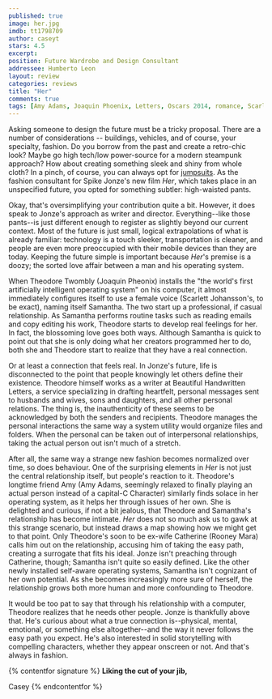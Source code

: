```yaml
---
published: true
image: her.jpg
imdb: tt1798709
author: caseyt 
stars: 4.5
excerpt: 
position: Future Wardrobe and Design Consultant
addressee: Humberto Leon
layout: review
categories: reviews
title: "Her"
comments: true
tags: [Amy Adams, Joaquin Phoenix, Letters, Oscars 2014, romance, Scarlett Johansson, science fiction, Spike Jonze]
---
```


Asking someone to design the future must be a tricky proposal. There are a number of considerations -- buildings, vehicles, and of course, your specialty, fashion. Do you borrow from the past and create a retro-chic look? Maybe go high tech/low power-source for a modern steampunk approach? How about creating something sleek and shiny from whole cloth? In a pinch, of course, you can always opt for [jumpsuits][1]. As the fashion consultant for Spike Jonze's new film _Her_, which takes place in an unspecified future, you opted for something subtler: high-waisted pants.

   [1]: http://images.amcnetworks.com/blogs.amctv.com/wp-content/uploads/2009/04/Logans_Run_560x330_MSDLORU_EC004_H.jpg

Okay, that's oversimplifying your contribution quite a bit. However, it does speak to Jonze's approach as writer and director. Everything--like those pants--is just different enough to register as slightly beyond our current context. Most of the future is just small, logical extrapolations of what is already familiar: technology is a touch sleeker, transportation is cleaner, and people are even more preoccupied with their mobile devices than they are today. Keeping the future simple is important because _Her_'s premise is a doozy; the sorted love affair between a man and his operating system.

When Theodore Twombly (Joaquin Pheonix) installs the "the world's first artificially intelligent operating system" on his computer, it almost immediately configures itself to use a female voice (Scarlett Johansson's, to be exact), naming itself Samantha. The two start up a professional, if casual relationship. As Samantha performs routine tasks such as reading emails and copy editing his work, Theodore starts to develop real feelings for her. In fact, the blossoming love goes both ways. Although Samantha is quick to point out that she is only doing what her creators programmed her to do, both she and Theodore start to realize that they have a real connection.

Or at least a connection that feels real. In Jonze's future, life is disconnected to the point that people knowingly let others define their existence. Theodore himself works as a writer at Beautiful Handwritten Letters, a service specializing in drafting heartfelt, personal messages sent to husbands and wives, sons and daughters, and all other personal relations. The thing is, the inauthenticity of these seems to be acknowledged by both the senders and recipients. Theodore manages the personal interactions the same way a system utility would organize files and folders. When the personal can be taken out of interpersonal relationships, taking the actual person out isn't much of a stretch.

After all, the same way a strange new fashion becomes normalized over time, so does behaviour. One of the surprising elements in _Her_ is not just the central relationship itself, but people's reaction to it. Theodore's longtime friend Amy (Amy Adams, seemingly relaxed to finally playing an actual person instead of a capital-C Character) similarly finds solace in her operating system, as it helps her through issues of her own. She is delighted and curious, if not a bit jealous, that Theodore and Samantha's relationship has become intimate. _Her_ does not so much ask us to gawk at this strange scenario, but instead draws a map showing how we might get to that point. Only Theodore's soon to be ex-wife Catherine (Rooney Mara) calls him out on the relationship, accusing him of taking the easy path, creating a surrogate that fits his ideal. Jonze isn't preaching through Catherine, though; Samantha isn't quite so easily defined. Like the other newly installed self-aware operating systems, Samantha isn't cognizant of her own potential. As she becomes increasingly more sure of herself, the relationship grows both more human and more confounding to Theodore.

It would be too pat to say that through his relationship with a computer, Theodore realizes that he needs other people. Jonze is thankfully above that. He's curious about what a true connection is--physical, mental, emotional, or something else altogether--and the way it never follows the easy path you expect. He's also interested in solid storytelling with compelling characters, whether they appear onscreen or not. And that's always in fashion.

{% contentfor signature %}
**Liking the cut of your jib,**

Casey
{% endcontentfor %}